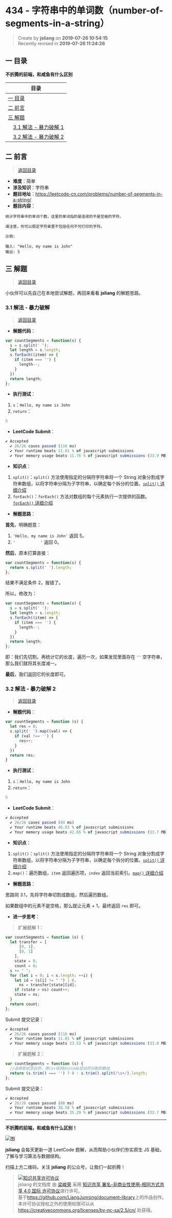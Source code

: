 434 - 字符串中的单词数（number-of-segments-in-a-string）
===

> Create by **jsliang** on **2019-07-26 10:54:15**  
> Recently revised in **2019-07-26 11:24:26**

## <a name="chapter-one" id="chapter-one">一 目录</a>

**不折腾的前端，和咸鱼有什么区别**

| 目录 |
| --- | 
| [一 目录](#chapter-one) | 
| <a name="catalog-chapter-two" id="catalog-chapter-two"></a>[二 前言](#chapter-two) |
| <a name="catalog-chapter-three" id="catalog-chapter-three"></a>[三 解题](#chapter-three) |
| &emsp;[3.1 解法 - 暴力破解 1](#chapter-three-one) |
| &emsp;[3.2 解法 - 暴力破解 2](#chapter-three-two) |

## <a name="chapter-two" id="chapter-two">二 前言</a>

> [返回目录](#chapter-one)

* **难度**：简单
* **涉及知识**：字符串
* **题目地址**：https://leetcode-cn.com/problems/number-of-segments-in-a-string/
* **题目内容**：

```
统计字符串中的单词个数，这里的单词指的是连续的不是空格的字符。

请注意，你可以假定字符串里不包括任何不可打印的字符。

示例:

输入: "Hello, my name is John"
输出: 5
```

## <a name="chapter-three" id="chapter-three">三 解题</a>

> [返回目录](#chapter-one)

小伙伴可以先自己在本地尝试解题，再回来看看 **jsliang** 的解题思路。

### <a name="chapter-three-one" id="chapter-three-one">3.1 解法 - 暴力破解</a>

> [返回目录](#chapter-one)

* **解题代码**：

```js
var countSegments = function(s) {
  s = s.split(' ');
  let length = s.length;
  s.forEach((item) => {
    if (item === '') {
      length--;
    }
  })
  return length;
};
```

* **执行测试**：

1. `s`：`Hello, my name is John`
2. `return`：

```js
5
```

* **LeetCode Submit**：

```js
✔ Accepted
  ✔ 26/26 cases passed (116 ms)
  ✔ Your runtime beats 11.81 % of javascript submissions
  ✔ Your memory usage beats 11.76 % of javascript submissions (33.9 MB)
```

* **知识点**：

1. `split()`：`split()` 方法使用指定的分隔符字符串将一个 String 对象分割成字符串数组，以将字符串分隔为子字符串，以确定每个拆分的位置。[`split()` 详细介绍](https://github.com/LiangJunrong/document-library/blob/master/JavaScript-library/JavaScript/Function/split.md)
2. `forEach()`：`forEach()` 方法对数组的每个元素执行一次提供的函数。[`forEach()` 详细介绍](https://github.com/LiangJunrong/document-library/blob/master/JavaScript-library/JavaScript/Function/forEach.md)

* **解题思路**：

**首先**，明确题意：

1. `'Hello, my name is John'` 返回 5。
2. `'           '` 返回 0。

**然后**，原本打算直接：

```js
var countSegments = function(s) {
  return s.split(' ').length;
};
```

结果不满足条件 2，报错了。

所以，修改为：

```js
var countSegments = function(s) {
  s = s.split(' ');
  let length = s.length;
  s.forEach((item) => {
    if (item === '') {
      length--;
    }
  })
  return length;
};
```

即：我们先切割，再统计它的长度，遍历一次，如果发现里面存在 `''` 空字符串，那么我们就将其长度减一。

**最后**，我们返回它的长度即可。

### <a name="chapter-three-two" id="chapter-three-two">3.2 解法 - 暴力破解 2</a>

> [返回目录](#chapter-one)

* **解题代码**：

```js
var countSegments = function (s) {
  let res = 0;
  s.split(' ').map((val) => {
    if (val !== '') {
      res++;
    }
  })
  return res;
}
```

* **执行测试**：

1. `s`：`Hello, my name is John`
2. `return`：

```js
5
```

* **LeetCode Submit**：

```js
✔ Accepted
  ✔ 26/26 cases passed (84 ms)
  ✔ Your runtime beats 48.03 % of javascript submissions
  ✔ Your memory usage beats 42.65 % of javascript submissions (33.7 MB)
```

* **知识点**：

1. `split()`：`split()` 方法使用指定的分隔符字符串将一个 String 对象分割成字符串数组，以将字符串分隔为子字符串，以确定每个拆分的位置。[`split()` 详细介绍](https://github.com/LiangJunrong/document-library/blob/master/JavaScript-library/JavaScript/Function/split.md)
2. `map()`：遍历数组，`item` 返回遍历项，`index` 返回当前索引。[`map()` 详细介绍](https://github.com/LiangJunrong/document-library/blob/master/JavaScript-library/JavaScript/Function/map.md)

* **解题思路**：

思路同 3.1，先将字符串切割成数组，然后遍历数组。

如果数组中的元素不是空格，那么就让元素 + 1，最终返回 `res` 即可。

* **进一步思考**：

> 扩展题解 1：

```js
var countSegments = function (s) {
  let transfer = [
      [0, 1],
      [0, 1]
    ],
    state = 0,
    count = 0;
  s += " ";
  for (let i = 0; i < s.length; ++i) {
    let id = (s[i] != " ") | 0,
      ns = transfer[state][id];
    if (state > ns) count++;
    state = ns;
  }
  return count;
};
```

Submit 提交记录：

```js
✔ Accepted
  ✔ 26/26 cases passed (116 ms)
  ✔ Your runtime beats 11.81 % of javascript submissions
  ✔ Your memory usage beats 23.53 % of javascript submissions (33.8 MB)
```

> 扩展题解 2：

```js
var countSegments = function (s) {
  //去除前后空白符，用\s+任何Unicode空白符分割的数组
  return (s.trim() === '') ? 0 : s.trim().split(/\s+/).length;
};
```

Submit 提交记录：

```js
✔ Accepted
  ✔ 26/26 cases passed (88 ms)
  ✔ Your runtime beats 38.58 % of javascript submissions
  ✔ Your memory usage beats 35.29 % of javascript submissions (33.7 MB)
```

---

**不折腾的前端，和咸鱼有什么区别！**

![图](../../../public-repertory/img/z-small-wechat-public-address.jpg)

**jsliang** 会每天更新一道 LeetCode 题解，从而帮助小伙伴们夯实原生 JS 基础，了解与学习算法与数据结构。

扫描上方二维码，关注 **jsliang** 的公众号，让我们一起折腾！

> <a rel="license" href="http://creativecommons.org/licenses/by-nc-sa/4.0/"><img alt="知识共享许可协议" style="border-width:0" src="https://i.creativecommons.org/l/by-nc-sa/4.0/88x31.png" /></a><br /><span xmlns:dct="http://purl.org/dc/terms/" property="dct:title">jsliang 的文档库</span> 由 <a xmlns:cc="http://creativecommons.org/ns#" href="https://github.com/LiangJunrong/document-library" property="cc:attributionName" rel="cc:attributionURL">梁峻荣</a> 采用 <a rel="license" href="http://creativecommons.org/licenses/by-nc-sa/4.0/">知识共享 署名-非商业性使用-相同方式共享 4.0 国际 许可协议</a>进行许可。<br />基于<a xmlns:dct="http://purl.org/dc/terms/" href="https://github.com/LiangJunrong/document-library" rel="dct:source">https://github.com/LiangJunrong/document-library</a>上的作品创作。<br />本许可协议授权之外的使用权限可以从 <a xmlns:cc="http://creativecommons.org/ns#" href="https://creativecommons.org/licenses/by-nc-sa/2.5/cn/" rel="cc:morePermissions">https://creativecommons.org/licenses/by-nc-sa/2.5/cn/</a> 处获得。